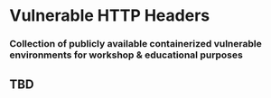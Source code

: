 # Vulnerable HTTP Headers
### Collection of publicly available containerized vulnerable environments for workshop & educational purposes

## TBD

